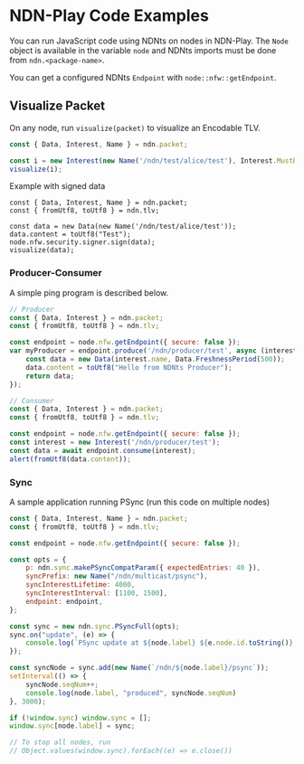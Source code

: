 # NDN-Play Code Examples

You can run JavaScript code using NDNts on nodes in NDN-Play. The `Node` object is available in the variable `node` and NDNts imports must be done from `ndn.<package-name>`.

You can get a configured NDNts `Endpoint` with `node::nfw::getEndpoint`.

## Visualize Packet
On any node, run `visualize(packet)` to visualize an Encodable TLV.

```js
const { Data, Interest, Name } = ndn.packet;

const i = new Interest(new Name('/ndn/test/alice/test'), Interest.MustBeFresh);
visualize(i);
```

Example with signed data

```
const { Data, Interest, Name } = ndn.packet;
const { fromUtf8, toUtf8 } = ndn.tlv;

const data = new Data(new Name('/ndn/test/alice/test'));
data.content = toUtf8("Test");
node.nfw.security.signer.sign(data);
visualize(data);
```

### Producer-Consumer

A simple ping program is described below.

```js
// Producer
const { Data, Interest } = ndn.packet;
const { fromUtf8, toUtf8 } = ndn.tlv;

const endpoint = node.nfw.getEndpoint({ secure: false });
var myProducer = endpoint.produce('/ndn/producer/test', async (interest) => {
    const data = new Data(interest.name, Data.FreshnessPeriod(500));
    data.content = toUtf8("Hello from NDNts Producer");
    return data;
});

// Consumer
const { Data, Interest } = ndn.packet;
const { fromUtf8, toUtf8 } = ndn.tlv;

const endpoint = node.nfw.getEndpoint({ secure: false });
const interest = new Interest('/ndn/producer/test');
const data = await endpoint.consume(interest);
alert(fromUtf8(data.content));
```

### Sync

A sample application running PSync (run this code on multiple nodes)

```js
const { Data, Interest, Name } = ndn.packet;
const { fromUtf8, toUtf8 } = ndn.tlv;

const endpoint = node.nfw.getEndpoint({ secure: false });

const opts = {
    p: ndn.sync.makePSyncCompatParam({ expectedEntries: 40 }),
    syncPrefix: new Name("/ndn/multicast/psync"),
    syncInterestLifetime: 4000,
    syncInterestInterval: [1100, 1500],
    endpoint: endpoint,
};

const sync = new ndn.sync.PSyncFull(opts);
sync.on("update", (e) => {
    console.log(`PSync update at ${node.label} ${e.node.id.toString()} = ${e.loSeqNum} - ${e.hiSeqNum}`);
});

const syncNode = sync.add(new Name(`/ndn/${node.label}/psync`));
setInterval(() => {
    syncNode.seqNum++;
    console.log(node.label, "produced", syncNode.seqNum)
}, 3000);

if (!window.sync) window.sync = [];
window.sync[node.label] = sync;

// To stop all nodes, run
// Object.values(window.sync).forEach((e) => e.close())
```
